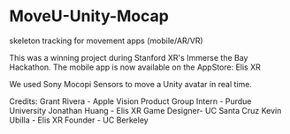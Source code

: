 # MoveU-Unity-Mocap
skeleton tracking for movement apps (mobile/AR/VR)

This was a winning project during Stanford XR's Immerse the Bay Hackathon. 
The mobile app is now available on the AppStore: Elis XR

We used Sony Mocopi Sensors to move a Unity avatar in real time.



Credits: 
Grant Rivera - Apple Vision Product Group Intern - Purdue University
Jonathan Huang - Elis XR Game Designer- UC Santa Cruz
Kevin Ubilla - Elis XR Founder - UC Berkeley
